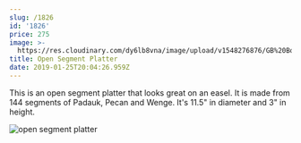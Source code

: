 ```yaml
---
slug: /1826
id: '1826'
price: 275
image: >-
  https://res.cloudinary.com/dy6lb8vna/image/upload/v1548276876/GB%20Bowlworks%20Gallery/IMG_3048a.jpg
title: Open Segment Platter
date: 2019-01-25T20:04:26.959Z
---
```

This is an open segment platter that looks great on an easel. It is made from 144 segments of Padauk, Pecan and Wenge.  It's 11.5" in diameter and 3" in height.

![open segment platter](https://res.cloudinary.com/dy6lb8vna/image/upload/v1548276582/GB%20Bowlworks%20Gallery/IMG_3052a.jpg "open segment platter")
